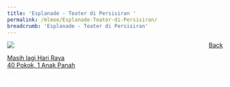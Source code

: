 ```yaml
---
title: 'Esplanade - Teater di Persisiran '
permalink: /mlmoe/Esplanade-Teater-di-Persisiran/
breadcrumb: 'Esplanade - Teater di Persisiran'
---
```

<a href="/gallery/pameran- bahasa- melayu-malay-language-exhibitions-e/community-partners/" style="float:right;">Back</a>
 <img src="/images/Esplanade-Malay.jpg"> <br/>

<a href="https://www.esplanade.com/offstage/arts/pesta-raya-its-still-hari-raya?sc_lang=ms-MY" target="_blank"> Masih lagi Hari Raya</a><br/>
<a href="https://www.esplanade.com/offstage/arts/40-trees-1-arrow?sc_lang=ms-MY" target="_blank"> 40 Pokok, 1 Anak Panah</a>
<div class="btntop"><a href="#top" style="text-decoration:none;"><span style="color:white"><b>Top</b></span></a></div>
